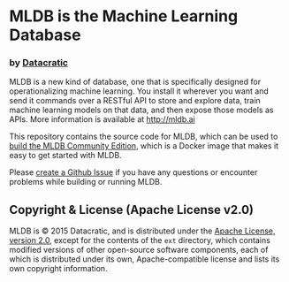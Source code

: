 # MLDB is the Machine Learning Database
### by [Datacratic](http://datacratic.com/)

MLDB is a new kind of database, one that is specifically designed for operationalizing machine learning. You install it wherever you want and send it commands over a RESTful API to store and explore data, train machine learning models on that data, and then expose those models as APIs. More information is available at http://mldb.ai

This repository contains the source code for MLDB, which can be used to [build the MLDB Community Edition](Building.md), which is a Docker image that makes it easy to get started with MLDB.

Please [create a Github Issue](https://github.com/mldbai/mldb/issues/new) if you have any questions or encounter problems while building or running MLDB. 

## Copyright & License (Apache License v2.0)

MLDB is © 2015 Datacratic, and is distributed under the [Apache License, version 2.0](LICENSE), except for the contents of the `ext` directory, which contains modified versions of other open-source software components, each of which is distributed under its own, Apache-compatible license and lists its own copyright information.

